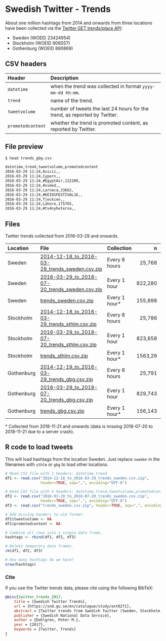 # Swedish Twitter - Trends

About one million hashtags from 2014 and onwards from three locations have been collected via the [Twitter GET trends/place API](https://dev.twitter.com/rest/reference/get/trends/place):

* Sweden (WOEID 23424954)
* Stockholm (WOEID 906057)
* Gothenburg (WOEID 890869)

## CSV headers

Header | Description
:---------- | :--------------------------
`datetime` | when the trend was collected in format `yyyy-mm-dd hh:mm`.
`trend` | name of the trend.
`tweetvolume` | number of tweets the last 24 hours for the trend, as reported by Twitter.
`promotedcontent` | whether the trend is promoted content, as reported by Twitter.

## File preview

```bash
$ head trends_gbg.csv

datetime,trend,tweetvolume,promotedcontent
2016-03-29 11:24,Avicii,,
2016-03-29 11:24,Cypern,,
2016-03-29 11:24,#EgyptAir,122209,
2016-03-29 11:24,#svmed,,
2016-03-29 11:24,Larnaca,33662,
2016-03-29 11:24,#KEIOSFESTIVAL16,,
2016-03-29 11:24,Tjeckien,,
2016-03-29 11:24,Lahore,175765,
2016-03-29 11:24,#tv4nyheterna,,
```
## Files

Twitter trends collected from 2016-03-29 and onwards.

Location | File | Collection | n | Headers
:------------- | :------------- | :------------- | -------: | ----------:
Sweden | [2014-12-18_to_2016-03-29_trends_sweden.csv.zip](2014-12-18_to_2016-03-29_trends_sweden.csv.zip) | Every 8 hours | 25,768 | 2
Sweden | [2016-03-29_to_2018-07-20_trends_sweden.csv.zip](2016-03-29_to_2018-07-20_trends_sweden.csv.zip) | Every 1 hour | 822,280 | 4
Sweden | [trends_sweden.csv.zip](trends_sweden.csv.zip) | Every 1 hour* | 155,898 | 4
Stockholm | [2014-12-18_to_2016-03-29_trends_sthlm.csv.zip](2014-12-18_to_2016-03-29_trends_sthlm.csv.zip) | Every 8 hours | 25,786 | 2
Stockholm | [2016-03-29_to_2018-07-20_trends_sthlm.csv.zip](2016-03-29_to_2018-07-20_trends_sthlm.csv.zip) | Every 1 hour | 823,658 | 4
Stockholm | [trends_sthlm.csv.zip](trends_sthlm.csv.zip) | Every 1 hour* | 1563,26 | 4
Gothenburg | [2014-12-19_to_2016-03-29_trends_gbg.csv.zip](2014-12-19_to_2016-03-29_trends_gbg.csv.zip) | Every 8 hours | 25,791 | 2
Gothenburg | [2016-03-29_to_2018-07-20_trends_gbg.csv.zip](2016-03-29_to_2018-07-20_trends_gbg.csv.zip) | Every 1 hour | 829,743 | 4
Gothenburg | [trends_gbg.csv.zip](trends_gbg.csv.zip) | Every 1 hour* | 156,143 | 4

\* Collected from 2018-11-21 and onwards (data is missing 2018-07-20 to 2018-11-21 due to a server crash).

## R code to load tweets

This will load hashtags from the location Sweden. Just replace `sweden` in the filenames with `sthlm` or `gbg` to load other locations.

```r
# Read CSV file with 2 headers: datetime,trend
df1 <- read.csv("2014-12-18_to_2016-03-29_trends_sweden.csv.zip",
                header=TRUE, sep=",", encoding="UTF-8")

# Read CSV file with 4 headers: datetime,trend,tweetvolume,promotedcontent
df2 <- read.csv("2016-03-29_to_2018-07-20_trends_sweden.csv.zip",
                header=TRUE, sep=",", encoding="UTF-8")
df3 <- read.csv("trends_sweden.csv.zip", header=TRUE, sep=",", encoding="UTF-8")

# Add missing headers to old format.
df1$tweetvolume <- NA
df1$promotedcontent <- NA

# Combine all rows into a single data frame.
hashtags <- rbind(df1, df2, df3)

# Delete temporary data frames.
rm(df1, df2, df3)

# How many hashtags do we have?
nrow(hashtags)
```

### Cite

If you use the Twitter trends data, please cite using the following BibTeX:

```BibTeX
@misc{twitter_trends_2017,
    title = {Swedish Twitter Trends},
    url = {https://snd.gu.se/en/catalogue/study/ext0271},
    abstract = {Twitter trends from Swedish Twitter (Sweden, Stockholm, Göteborg). Trends collected every hour from 2016-03-29 and onwards via the GET trends/place API. Data contains datetime, name of the trend, tweet volume, and whether or not the trend is promoted content.},
    publisher = {Swedish National Data Service},
    author = {Dahlgren, Peter M.},
    year = {2017},
    keywords = {Twitter, Trends}
}
```